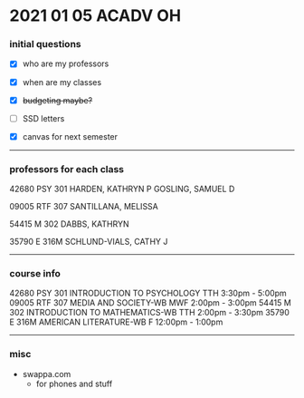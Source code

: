 <!--2021-01-05-acadv-oh-->
# 2021 01 05 ACADV OH

### initial questions

- [x] who are my professors
- [x] when are my classes
- [x] ~~budgeting maybe?~~
- [ ] SSD letters
- [x] canvas for next semester



---

### professors for each class

42680  PSY 301
HARDEN, KATHRYN P
GOSLING, SAMUEL D

09005  RTF 307
SANTILLANA, MELISSA

54415  M 302
DABBS, KATHRYN

35790  E 316M
SCHLUND-VIALS, CATHY J

---

### course info

42680 PSY 301  INTRODUCTION TO PSYCHOLOGY  TTH  3:30pm - 5:00pm
09005 RTF 307  MEDIA AND SOCIETY-WB  MWF  2:00pm - 3:00pm
54415 M   302  INTRODUCTION TO MATHEMATICS-WB  TTH  2:00pm - 3:30pm
35790 E   316M AMERICAN LITERATURE-WB F 12:00pm - 1:00pm

---

### misc
- swappa.com
  - for phones and stuff

<!--
abbrevaiotn key
-->